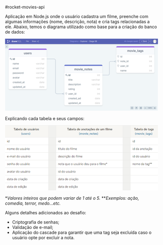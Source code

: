 #rocket-movies-api

Aplicação em Node.js onde o usuário cadastra um filme, preenche com algumas informações (nome, descrição, nota) e cria tags relacionadas a ele.
Abaixo, temos o diagrama utilizado como base para a criação do banco de dados:

!["Estrutura do banco de dados"](./.github/database-structure.png)

Explicando cada tabela e seus campos:

!["Explicação do banco de dados"](./.github/database-explanation.png)

**Valores inteiros que podem variar de 1 até o 5.*
***Exemplos: ação, comedia, terror, medo...etc.*

Alguns detalhes adicionados ao desafio:

- Criptografia de senhas;
- Validação de e-mail;
- Aplicação do cascade para garantir que uma tag seja excluída caso o usuário opte por excluir a nota.

